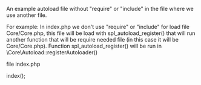 An example autoload file without "require" or "include" in the file where we use another file.

For example:
In index.php we don't use "require" or "include" for load file Core/Core.php, 
this file will be load with spl_autoload_register() that will run another function 
that will be require needed file (in this case it will be Core/Core.php). 
Function spl_autoload_register()  will be run in \Core\Autoload::registerAutoloader()

file index.php

<?php

require_once('Core/autoloader.php');

\Core\Autoload::registerAutoloader();

// run autoload Core\Core()

$core = new Core\Core();

$core->index();
